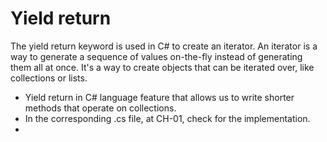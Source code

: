 # Yield return

The yield return keyword is used in C# to create an iterator. An iterator is a way to generate a sequence of values on-the-fly instead of generating them all at once. It's a way to create objects that can be iterated over, like collections or lists.

- Yield return in C# language feature that allows us to write shorter methods that operate on collections.
- In the corresponding .cs file, at CH-01, check for the implementation.
- 